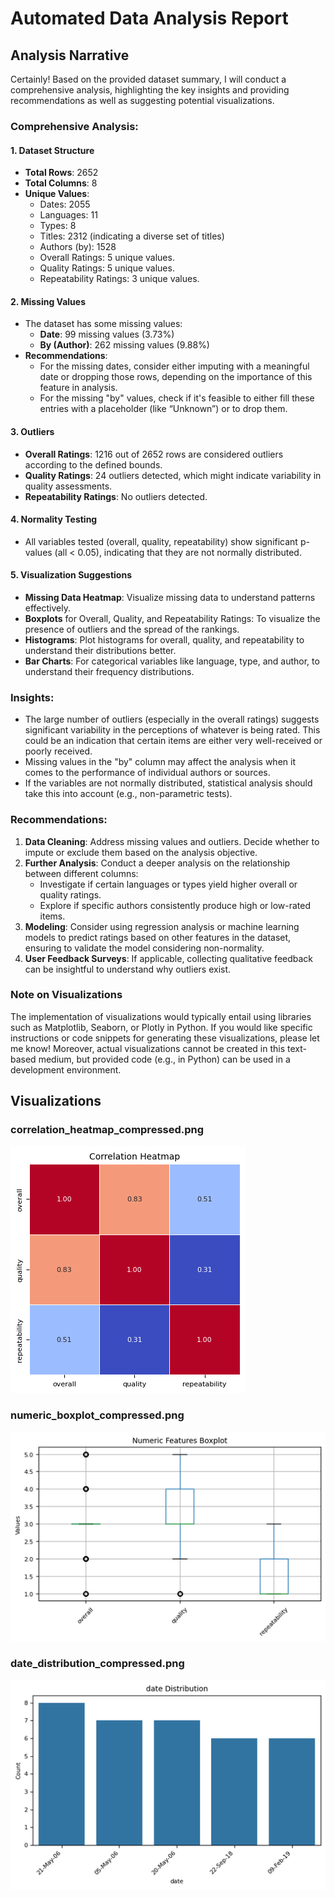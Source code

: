 # Automated Data Analysis Report

## Analysis Narrative

Certainly! Based on the provided dataset summary, I will conduct a comprehensive analysis, highlighting the key insights and providing recommendations as well as suggesting potential visualizations.

### Comprehensive Analysis:

#### 1. Dataset Structure
- **Total Rows**: 2652
- **Total Columns**: 8
- **Unique Values**: 
  - Dates: 2055
  - Languages: 11
  - Types: 8
  - Titles: 2312 (indicating a diverse set of titles)
  - Authors (by): 1528
  - Overall Ratings: 5 unique values.
  - Quality Ratings: 5 unique values.
  - Repeatability Ratings: 3 unique values.

#### 2. Missing Values
- The dataset has some missing values:
  - **Date**: 99 missing values (3.73%)
  - **By (Author)**: 262 missing values (9.88%)
- **Recommendations**: 
  - For the missing dates, consider either imputing with a meaningful date or dropping those rows, depending on the importance of this feature in analysis.
  - For the missing "by" values, check if it's feasible to either fill these entries with a placeholder (like “Unknown”) or to drop them.

#### 3. Outliers
- **Overall Ratings**: 1216 out of 2652 rows are considered outliers according to the defined bounds.
- **Quality Ratings**: 24 outliers detected, which might indicate variability in quality assessments.
- **Repeatability Ratings**: No outliers detected.
  
#### 4. Normality Testing
- All variables tested (overall, quality, repeatability) show significant p-values (all < 0.05), indicating that they are not normally distributed.
  
#### 5. Visualization Suggestions
- **Missing Data Heatmap**: Visualize missing data to understand patterns effectively.
- **Boxplots** for Overall, Quality, and Repeatability Ratings: To visualize the presence of outliers and the spread of the rankings.
- **Histograms**: Plot histograms for overall, quality, and repeatability to understand their distributions better.
- **Bar Charts**: For categorical variables like language, type, and author, to understand their frequency distributions.
  
### Insights:
- The large number of outliers (especially in the overall ratings) suggests significant variability in the perceptions of whatever is being rated. This could be an indication that certain items are either very well-received or poorly received.
- Missing values in the "by" column may affect the analysis when it comes to the performance of individual authors or sources.
- If the variables are not normally distributed, statistical analysis should take this into account (e.g., non-parametric tests).

### Recommendations:
1. **Data Cleaning**: Address missing values and outliers. Decide whether to impute or exclude them based on the analysis objective.
2. **Further Analysis**: Conduct a deeper analysis on the relationship between different columns:
   - Investigate if certain languages or types yield higher overall or quality ratings.
   - Explore if specific authors consistently produce high or low-rated items.
3. **Modeling**: Consider using regression analysis or machine learning models to predict ratings based on other features in the dataset, ensuring to validate the model considering non-normality.
4. **User Feedback Surveys**: If applicable, collecting qualitative feedback can be insightful to understand why outliers exist.

### Note on Visualizations
The implementation of visualizations would typically entail using libraries such as Matplotlib, Seaborn, or Plotly in Python. If you would like specific instructions or code snippets for generating these visualizations, please let me know! Moreover, actual visualizations cannot be created in this text-based medium, but provided code (e.g., in Python) can be used in a development environment.

## Visualizations

### correlation_heatmap_compressed.png
![correlation_heatmap_compressed.png](correlation_heatmap_compressed.png)

### numeric_boxplot_compressed.png
![numeric_boxplot_compressed.png](numeric_boxplot_compressed.png)

### date_distribution_compressed.png
![date_distribution_compressed.png](date_distribution_compressed.png)

